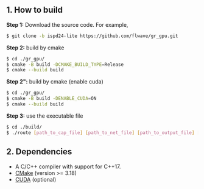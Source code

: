 ## 1. How to build

**Step 1:** Download the source code. For example,
```bash
$ git clone -b ispd24-lite https://github.com/flwave/gr_gpu.git
```

**Step 2:** build by cmake
```bash
$ cd ./gr_gpu/
$ cmake -B build -DCMAKE_BUILD_TYPE=Release
$ cmake --build build
```
**Step 2":** build by cmake (enable cuda)
```bash
$ cd ./gr_gpu/
$ cmake -B build -DENABLE_CUDA=ON
$ cmake --build build
```
**Step 3:** use the executable file
```bash
$ cd ./build/
$ ./route [path_to_cap_file] [path_to_net_file] [path_to_output_file] [num_threads]
```
## 2. Dependencies

* A C/C++ compiler with support for C++17.
* [CMake](https://cmake.org/) (version >= 3.18)
* [CUDA](https://developer.nvidia.com/cuda-toolkit) (optional)

